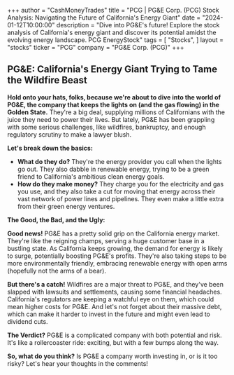 +++
author = "CashMoneyTrades"
title = "PCG |  PG&E Corp. (PCG) Stock Analysis: Navigating the Future of California's Energy Giant"
date = "2024-01-12T10:00:00"
description = "Dive into PG&E's future! Explore the stock analysis of California's energy giant and discover its potential amidst the evolving energy landscape. PCG EnergyStock"
tags = [
"Stocks",
]
layout = "stocks"
ticker = "PCG"
company = "PG&E Corp. (PCG)"
+++
        


##  PG&E: California's Energy Giant Trying to Tame the Wildfire Beast 

**Hold onto your hats, folks, because we're about to dive into the world of PG&E, the company that keeps the lights on (and the gas flowing) in the Golden State.**  They're a big deal, supplying millions of Californians with the juice they need to power their lives. But lately, PG&E has been grappling with some serious challenges, like wildfires, bankruptcy, and enough regulatory scrutiny to make a lawyer blush.

**Let's break down the basics:**

* **What do they do?** They're the energy provider you call when the lights go out. They also dabble in renewable energy, trying to be a green friend to California's ambitious clean energy goals. 
* **How do they make money?** They charge you for the electricity and gas you use, and they also take a cut for moving that energy across their vast network of power lines and pipelines. They even make a little extra from their green energy ventures.

**The Good, the Bad, and the Ugly:**

**Good news!**  PG&E has a pretty solid grip on the California energy market. They're like the reigning champs, serving a huge customer base in a bustling state. As California keeps growing, the demand for energy is likely to surge, potentially boosting PG&E's profits. They're also taking steps to be more environmentally friendly, embracing renewable energy with open arms (hopefully not the arms of a bear). 

**But there's a catch!** Wildfires are a major threat to PG&E, and they've been slapped with lawsuits and settlements, causing some financial headaches. California's regulators are keeping a watchful eye on them, which could mean higher costs for PG&E.  And let's not forget about their massive debt, which can make it harder to invest in the future and might even lead to dividend cuts. 

**The Verdict?**  PG&E is a complicated company with both potential and risk.  It's like a rollercoaster ride: exciting, but with a few bumps along the way. 

**So, what do you think?** Is PG&E a company worth investing in, or is it too risky? Let's hear your thoughts in the comments! 

        